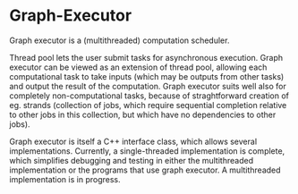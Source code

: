 # Graph-Executor
Graph executor is a (multithreaded) computation scheduler.

Thread pool lets the user submit tasks for asynchronous execution. Graph executor can be viewed as an extension of thread pool, allowing each computational task to take inputs (which may be outputs from other tasks) and output the result of the computation. Graph executor suits well also for completely non-computational tasks, because of straghtforward creation of eg. strands (collection of jobs, which require sequential completion relative to other jobs in this collection, but which have no dependencies to other jobs).

Graph executor is itself a C++ interface class, which allows several implementations. Currently, a single-threaded implementation is complete, which simplifies debugging and testing in either the multithreaded implementation or the programs that use graph executor. A multithreaded implementation is in progress.
